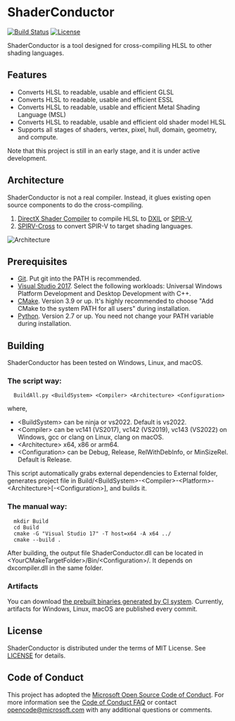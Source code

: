 # ShaderConductor

[![Build Status](https://dev.azure.com/msft-ShaderConductor/public/_apis/build/status/ShaderConductor-CI)](https://dev.azure.com/msft-ShaderConductor/public/_build/latest?definitionId=1)
[![License](https://img.shields.io/github/license/mashape/apistatus.svg)](LICENSE)


ShaderConductor is a tool designed for cross-compiling HLSL to other shading languages.

## Features

* Converts HLSL to readable, usable and efficient GLSL
* Converts HLSL to readable, usable and efficient ESSL
* Converts HLSL to readable, usable and efficient Metal Shading Language (MSL)
* Converts HLSL to readable, usable and efficient old shader model HLSL
* Supports all stages of shaders, vertex, pixel, hull, domain, geometry, and compute.

Note that this project is still in an early stage, and it is under active development.

## Architecture

ShaderConductor is not a real compiler. Instead, it glues existing open source components to do the cross-compiling.
1. [DirectX Shader Compiler](https://github.com/Microsoft/DirectXShaderCompiler) to compile HLSL to [DXIL](https://github.com/Microsoft/DirectXShaderCompiler/blob/master/docs/DXIL.rst) or [SPIR-V](https://www.khronos.org/registry/spir-v/),
1. [SPIRV-Cross](https://github.com/KhronosGroup/SPIRV-Cross) to convert SPIR-V to target shading languages.

![Architecture](Doc/Arch.svg)

## Prerequisites

* [Git](http://git-scm.com/downloads). Put git into the PATH is recommended.
* [Visual Studio 2017](https://www.visualstudio.com/downloads). Select the following workloads: Universal Windows Platform Development and Desktop Development with C++.
* [CMake](https://www.cmake.org/download/). Version 3.9 or up. It's highly recommended to choose "Add CMake to the system PATH for all users" during installation.
* [Python](https://www.python.org/downloads/). Version 2.7 or up. You need not change your PATH variable during installation.

## Building

ShaderConductor has been tested on Windows, Linux, and macOS.

### The script way:

```
  BuildAll.py <BuildSystem> <Compiler> <Architecture> <Configuration>
```
where,
* \<BuildSystem\> can be ninja or vs2022. Default is vs2022.
* \<Compiler\> can be vc141 (VS2017), vc142 (VS2019), vc143 (VS2022) on Windows, gcc or clang on Linux, clang on macOS.
* \<Architecture\> x64, x86 or arm64.
* \<Configuration\> can be Debug, Release, RelWithDebInfo, or MinSizeRel. Default is Release.
 
This script automatically grabs external dependencies to External folder, generates project file in Build/\<BuildSystem\>-\<Compiler\>-\<Platform\>-\<Architecture\>[-\<Configuration\>], and builds it.

### The manual way:

```
  mkdir Build
  cd Build
  cmake -G "Visual Studio 17" -T host=x64 -A x64 ../
  cmake --build .
```

After building, the output file ShaderConductor.dll can be located in \<YourCMakeTargetFolder\>/Bin/\<Configuration\>/. It depends on dxcompiler.dll in the same folder.

### Artifacts

You can download [the prebuilt binaries generated by CI system](https://dev.azure.com/msft-ShaderConductor/public/_build/latest?definitionId=1&view=results). Currently, artifacts for Windows, Linux, macOS are published every commit.

## License

ShaderConductor is distributed under the terms of MIT License. See [LICENSE](LICENSE) for details.

## Code of Conduct

This project has adopted the [Microsoft Open Source Code of Conduct](https://opensource.microsoft.com/codeofconduct/).
For more information see the [Code of Conduct FAQ](https://opensource.microsoft.com/codeofconduct/faq/) or
contact [opencode@microsoft.com](mailto:opencode@microsoft.com) with any additional questions or comments.
